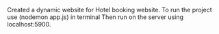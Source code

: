 Created a dynamic website for Hotel booking  website. To run the project use (nodemon app.js) in terminal Then run on the server using localhost:5900.
